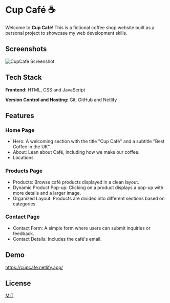 
# Cup Café ☕️

Welcome to **Cup Café**! This is a fictional coffee shop website built as a personal project to showcase my web development skills. 

## Screenshots

![CupCafe Screenshot]()


## Tech Stack

**Frontend:** HTML, CSS and JavaScript

**Version Control and Hosting:** Git, GitHub and Netlify


## Features

### Home Page
- Hero: A welcoming section with the title "Cup Café" and a subtitle "Best Coffee in the UK".
- About: Lean about Café, including how we make our coffee.
- Locations
### Products Page
- Products: Browse café products displayed in a clean layout.
- Dynamic Product Pop-up: Clicking on a product displays a pop-up with more details and a larger image.
- Organized Layout: Products are divided into different sections based on categories.
### Contact Page
- Contact Form: A simple form where users can submit inquiries or feedback.
- Contact Details: Includes the café's email.


## Demo

https://cupcafe.netlify.app/


## License

[MIT](https://choosealicense.com/licenses/mit/)

